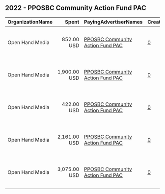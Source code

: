 ## 2022 - PPOSBC Community Action Fund PAC 
|OrganizationName|Spent|PayingAdvertiserNames|CreativeUrls|Impressions|Genders|AgeBrackets|CountryCodes|BillingAddresses|CandidateBallotInformation|
|:---|---:|:---|:---|---:|:---|:---|:---|:---|:---|
|Open Hand Media|852.00 USD|[PPOSBC Community Action Fund PAC](2022/PPOSBC_Community_Action_Fund_PAC.md)|[0](https://www.snap.com/political-ads/asset/be3ce08e12c5dd1078e2aa1f957170b66778edc5d90288e9504e5b90dc8de2c0?mediaType=jpeg)|62,054|FEMALE|18+|united states|"235 E. Broadway, Suite 320, Long Beach, CA,Long Beach,90803,US"||
|Open Hand Media|1,900.00 USD|[PPOSBC Community Action Fund PAC](2022/PPOSBC_Community_Action_Fund_PAC.md)|[0](https://www.snap.com/political-ads/asset/f56f8724cc82de91cfb4184b161e157bb2a5d58553e04612108e41cd35fe33f5?mediaType=mov)|117,941|FEMALE|18+|united states|"235 E. Broadway, Suite 320, Long Beach, CA,Long Beach,90803,US"||
|Open Hand Media|422.00 USD|[PPOSBC Community Action Fund PAC](2022/PPOSBC_Community_Action_Fund_PAC.md)|[0](https://www.snap.com/political-ads/asset/1fb3a7dc04cf436912904988dade2ea616f44c6a3e3fedd8af2594ea53638465?mediaType=mov)|31,349|FEMALE|18+|united states|"235 E. Broadway, Suite 320, Long Beach, CA,Long Beach,90803,US"||
|Open Hand Media|2,161.00 USD|[PPOSBC Community Action Fund PAC](2022/PPOSBC_Community_Action_Fund_PAC.md)|[0](https://www.snap.com/political-ads/asset/cd5839ddc8e6b607a953431a0f3f8e387cd8dd5d580f7744a759ca7e6b8b6bc1?mediaType=mov)|189,882|FEMALE|18+|united states|"235 E. Broadway, Suite 320, Long Beach, CA,Long Beach,90803,US"||
|Open Hand Media|3,075.00 USD|[PPOSBC Community Action Fund PAC](2022/PPOSBC_Community_Action_Fund_PAC.md)|[0](https://www.snap.com/political-ads/asset/1ab877e9bd06774e0a3c62dc11a44db4d6ae93d84fdb5beefc8367952b29816c?mediaType=mov)|182,282|FEMALE|18+|united states|"235 E. Broadway, Suite 320, Long Beach, CA,Long Beach,90803,US"||
